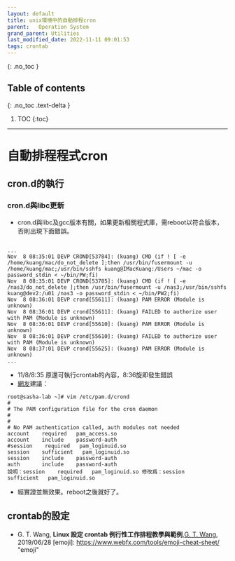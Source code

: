 ```yaml
---
layout: default
title: unix環境中的自動排程cron
parent:   Operation System
grand_parent: Utilities
last_modified_date: 2022-11-11 09:01:53
tags: crontab
---
```


{: .no_toc }

## Table of contents
{: .no_toc .text-delta }

1. TOC 
{:toc}

---

# 自動排程程式cron

## cron.d的執行
### cron.d與libc更新
- cron.d與libc及gcc版本有關，如果更新相關程式庫，需reboot以符合版本，否則出現下面錯誤。

```

...
Nov  8 08:35:01 DEVP CROND[53784]: (kuang) CMD (if ! [ -e /home/kuang/mac/do_not_delete ];then /usr/bin/fusermount -u /home/kuang/mac;/usr/bin/sshfs kuang@IMacKuang:/Users ~/mac -o password_stdin < ~/bin/PW;fi)
Nov  8 08:35:01 DEVP CROND[53785]: (kuang) CMD (if ! [ -e /nas3/do_not_delete ];then /usr/bin/fusermount -u /nas3;/usr/bin/sshfs kuang@dev2:/u01 /nas3 -o password_stdin < ~/bin/PW2;fi)
Nov  8 08:36:01 DEVP crond[55611]: (kuang) PAM ERROR (Module is unknown)
Nov  8 08:36:01 DEVP crond[55611]: (kuang) FAILED to authorize user with PAM (Module is unknown)
Nov  8 08:36:01 DEVP crond[55610]: (kuang) PAM ERROR (Module is unknown)
Nov  8 08:36:01 DEVP crond[55610]: (kuang) FAILED to authorize user with PAM (Module is unknown)
Nov  8 08:37:01 DEVP crond[55625]: (kuang) PAM ERROR (Module is unknown)
...
```
- 11/8/8:35 原還可執行crontab的內容，8:36旋即發生錯誤
- [網友](https://www.twblogs.net/a/5c03dc2bbd9eee728c16acb6)建議：

```
root@sasha-lab ~]# vim /etc/pam.d/crond
#
# The PAM configuration file for the cron daemon
#
#
# No PAM authentication called, auth modules not needed
account    required   pam_access.so
account    include    password-auth
#session    required   pam_loginuid.so
session    sufficient   pam_loginuid.so
session    include    password-auth
auth       include    password-auth
說明：session    required   pam_loginuid.so 修改爲：session    sufficient   pam_loginuid.so
```
- 經實證並無效果。reboot之後就好了。

## crontab的設定

- G. T. Wang, **Linux 設定 crontab 例行性工作排程教學與範例**,[G. T. Wang](https://blog.gtwang.org/linux/linux-crontab-cron-job-tutorial-and-examples/), 2019/06/28
[emoji]: <https://www.webfx.com/tools/emoji-cheat-sheet/> "emoji"